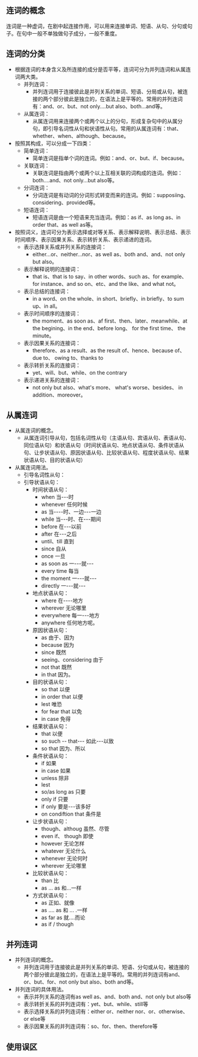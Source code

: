 ## 连词的概念

连词是一种虚词，在剧中起连接作用，可以用来连接单词、短语、从句、分句或句子。在句中一般不单独做句子成分，一般不重度。
## 连词的分类

- 根据连词的本身含义及所连接的成分是否平等，连词可分为并列连词和从属连词两大类。
   - 并列连词：
      - 并列连词用于连接彼此是并列关系的单词、短语、分局或从句，被连接的两个部分彼此是独立的，在语法上是平等的。常用的并列连词有：and、or、but、not only....but also、both...and等。
   - 从属连词：
      - 从属连词用来连接两个或两个以上的分句，形成复杂句中的从属分句，即引导名词性从句和状语性从句。常用的从属连词有：that、whether、when、although、because。
- 按照其构成，可以分成一下四类：
   - 简单连词：
      - 简单连词是指单个词的连词。例如：and、or、but、if、because。
   - 关联连词：
      - 关联连词是指由两个或两个以上互相关联的词构成的连词。例如：both....and、not only...but also等。
   - 分词连词：
      - 分词连词是有动词的分词形式转变而来的连词。例如：supposiing、considering、provided等。
   - 短语连词：
      - 短语连词是由一个短语来充当连词。例如：as if、as long as、in order that、as well as等。
- 按照词义，连词可分为表示选择或对等关系、表示解释说明、表示总结、表示时间顺序、表示因果关系、表示转折关系、表示递进的连词。
   - 表示选择关系或并列关系的连接词：
      - either...or、neither...nor、as well as、both  and、and、not only  but also。
   - 表示解释说明的连接词：
      - that is、that is to say、in other words、such as、for example、for instance、and so on、etc、and the like、and what not。
   - 表示总结的连接词：
      - in a word、on the whole、in short、briefly、in briefly、to sum up、in all。
   - 表示时间顺序的连接词：
      - the moment、as soon as、af first、then、later、meanwhile、at the begining、in the end、before long、 for the first time、 the minute。
   - 表示因果关系的连接词：
      - therefore、as a result、as the result of、hence、because of、due to、 owing to、thanks to
   - 表示转折关系的连接词：
      - yet、will、but、while、on the contrary
   - 表示递进关系的连接词：
      - not only     but also、what's more、 what's worse、besides、 in addition、moreover。
## 从属连词

- 从属连词的概念。
   - 从属连词引导从句，包括名词性从句（主语从句、宾语从句、表语从句、同位语从句）和状语从句（时间状语从句、地点状语从句、条件状语从句、让步状语从句、原因状语从句、比较状语从句、程度状语从句、结果状语从句、目的状语从句）
- 从属连词用法。
   - 引导名词性从句：
   - 引导状语从句：
      - 时间状语从句：
         - when 当---时
         - whenever 任何时候
         - as 当----时、一边---一边
         - while 当---时、在---期间
         - before 在---以前
         - after 在---之后
         - until、till  直到
         - since 自从
         - once 一旦
         - as soon as 一---就---
         - every time 每当
         - the moment 一---就---
         - directly 一---就---
      - 地点状语从句：
         - where 在----地方
         - wherever 无论哪里
         - everywhere 每一---地方
         - anywhere 任何地方呢。
      - 原因状语从句：
         - as 由于、因为
         - because 因为
         - since 既然
         - seeing、considering 由于
         - not that 既然
         - in that 因为。
      - 目的状语从句：
         - so that 以便
         - in order that 以便
         - lest 唯恐
         - for fear that 以免
         - in case 免得
      - 结果状语从句：
         - that 以便
         - so such -- that---  如此---以致
         - so that 因为、所以
      - 条件状语从句：
         - if 如果
         - in case 如果
         - unless 除非
         - lest
         - so/as long as 只要
         - only if 只要
         - if only 要是---该多好
         - on condiftion that 条件是
      - 让步状语从句：
         - though、althoug 虽然、尽管
         - even if、 though 即使
         - however 无论怎样
         - whatever 无论什么
         - whenever 无论何时
         - wherever 无论哪里
      - 比较状语从句：
         - than 比
         - as ... as 和...一样
      - 方式状语从句：
         - as 正如、就像
         - as .... as 和 ... .一样
         - as far as 就....而论
         - as if / though

## 并列连词

- 并列连词的概念。
   - 并列连词用于连接彼此是并列关系的单词、短语、分句或从句，被连接的两个部分彼此是独立的，在语法上是平等的。常用的并列连词有and、or、but、for、not only but also、both and等。
- 并列连词的具体用法。
   - 表示并列关系的连词有as well as、and、both and、not only but also等
   - 表示转折关系的并列连词有：yet、but、while、still等
   - 表示选择关系的并列连词有：either or、neither  nor、or、otherwise、or else等
   - 表示因果关系的并列连词有：so、for、then、therefore等
## 使用误区


